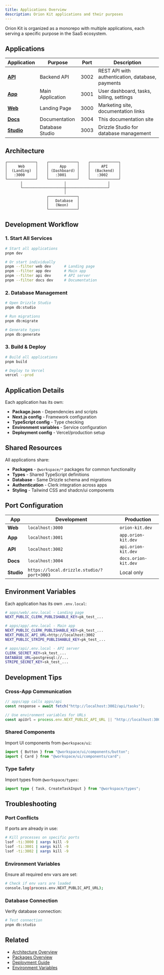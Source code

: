```yaml
---
title: Applications Overview
description: Orion Kit applications and their purposes
---
```


Orion Kit is organized as a monorepo with multiple applications, each serving a specific purpose in the SaaS ecosystem.

## Applications

| Application                | Purpose          | Port | Description                                      |
| -------------------------- | ---------------- | ---- | ------------------------------------------------ |
| **[API](/apps/api)**       | Backend API      | 3002 | REST API with authentication, database, payments |
| **[App](/apps/app)**       | Main Application | 3001 | User dashboard, tasks, billing, settings         |
| **[Web](/apps/web)**       | Landing Page     | 3000 | Marketing site, documentation links              |
| **[Docs](/apps/docs)**     | Documentation    | 3004 | This documentation site                          |
| **[Studio](/apps/studio)** | Database Studio  | 3003 | Drizzle Studio for database management           |

## Architecture

```
┌─────────────┐    ┌─────────────┐    ┌─────────────┐
│     Web     │    │     App     │    │     API     │
│  (Landing)  │    │ (Dashboard) │    │  (Backend)  │
│   :3000     │    │   :3001     │    │   :3002     │
└─────────────┘    └─────────────┘    └─────────────┘
       │                   │                   │
       └───────────────────┼───────────────────┘
                           │
                   ┌─────────────┐
                   │   Database  │
                   │   (Neon)    │
                   └─────────────┘
```

## Development Workflow

### 1. **Start All Services**

```bash
# Start all applications
pnpm dev

# Or start individually
pnpm --filter web dev      # Landing page
pnpm --filter app dev      # Main app
pnpm --filter api dev      # API server
pnpm --filter docs dev     # Documentation
```

### 2. **Database Management**

```bash
# Open Drizzle Studio
pnpm db:studio

# Run migrations
pnpm db:migrate

# Generate types
pnpm db:generate
```

### 3. **Build & Deploy**

```bash
# Build all applications
pnpm build

# Deploy to Vercel
vercel --prod
```

## Application Details

Each application has its own:

- **Package.json** - Dependencies and scripts
- **Next.js config** - Framework configuration
- **TypeScript config** - Type checking
- **Environment variables** - Service configuration
- **Deployment config** - Vercel/production setup

## Shared Resources

All applications share:

- **Packages** - `@workspace/*` packages for common functionality
- **Types** - Shared TypeScript definitions
- **Database** - Same Drizzle schema and migrations
- **Authentication** - Clerk integration across apps
- **Styling** - Tailwind CSS and shadcn/ui components

## Port Configuration

| App        | Development                               | Production           |
| ---------- | ----------------------------------------- | -------------------- |
| **Web**    | `localhost:3000`                          | `orion-kit.dev`      |
| **App**    | `localhost:3001`                          | `app.orion-kit.dev`  |
| **API**    | `localhost:3002`                          | `api.orion-kit.dev`  |
| **Docs**   | `localhost:3004`                          | `docs.orion-kit.dev` |
| **Studio** | `https://local.drizzle.studio/?port=3003` | Local only           |

## Environment Variables

Each application has its own `.env.local`:

```bash
# apps/web/.env.local - Landing page
NEXT_PUBLIC_CLERK_PUBLISHABLE_KEY=pk_test_...

# apps/app/.env.local - Main app
NEXT_PUBLIC_CLERK_PUBLISHABLE_KEY=pk_test_...
NEXT_PUBLIC_API_URL=http://localhost:3002
NEXT_PUBLIC_STRIPE_PUBLISHABLE_KEY=pk_test_...

# apps/api/.env.local - API server
CLERK_SECRET_KEY=sk_test_...
DATABASE_URL=postgresql://...
STRIPE_SECRET_KEY=sk_test_...
```

## Development Tips

### **Cross-App Communication**

```typescript
// apps/app calls apps/api
const response = await fetch("http://localhost:3002/api/tasks");

// Use environment variables for URLs
const apiUrl = process.env.NEXT_PUBLIC_API_URL || "http://localhost:3002";
```

### **Shared Components**

Import UI components from `@workspace/ui`:

```typescript
import { Button } from "@workspace/ui/components/button";
import { Card } from "@workspace/ui/components/card";
```

### **Type Safety**

Import types from `@workspace/types`:

```typescript
import type { Task, CreateTaskInput } from "@workspace/types";
```

## Troubleshooting

### **Port Conflicts**

If ports are already in use:

```bash
# Kill processes on specific ports
lsof -ti:3000 | xargs kill -9
lsof -ti:3001 | xargs kill -9
lsof -ti:3002 | xargs kill -9
```

### **Environment Variables**

Ensure all required env vars are set:

```bash
# Check if env vars are loaded
console.log(process.env.NEXT_PUBLIC_API_URL);
```

### **Database Connection**

Verify database connection:

```bash
# Test connection
pnpm db:studio
```

## Related

- [Architecture Overview](/architecture/overview)
- [Packages Overview](/packages)
- [Deployment Guide](/guide/deployment)
- [Environment Variables](/guide/environment-variables)
